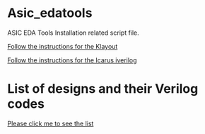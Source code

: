 # Asic_edatools
ASIC EDA Tools Installation related script file.

[Follow the instructions for the Klayout](https://github.com/dicdesign/asic_edatools/blob/main/klayout.md)

[Follow the instructions for the Icarus iverilog](https://github.com/steveicarus/iverilog)

# List of designs and their Verilog codes

[Please click me to see the list](https://github.com/dicdesign/asic_edatools/blob/main/list_verilogCodes.md)
